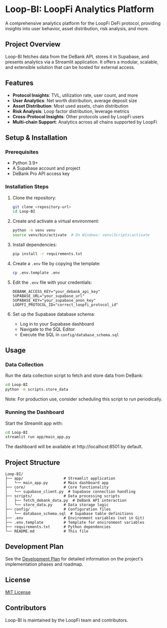 # Loop-BI: LoopFi Analytics Platform

A comprehensive analytics platform for the LoopFi DeFi protocol, providing insights into user behavior, asset distribution, risk analysis, and more.

## Project Overview

Loop-BI fetches data from the DeBank API, stores it in Supabase, and presents analytics via a Streamlit application. It offers a modular, scalable, and extensible solution that can be hosted for external access.

## Features

- **Protocol Insights**: TVL, utilization rate, user count, and more
- **User Analytics**: Net worth distribution, average deposit size
- **Asset Distribution**: Most used assets, chain distribution
- **Risk Analysis**: Loop factor distribution, leverage metrics
- **Cross-Protocol Insights**: Other protocols used by LoopFi users
- **Multi-chain Support**: Analytics across all chains supported by LoopFi

## Setup & Installation

### Prerequisites

- Python 3.9+ 
- A Supabase account and project
- DeBank Pro API access key

### Installation Steps

1. Clone the repository:
   ```bash
   git clone <repository-url>
   cd Loop-BI
   ```

2. Create and activate a virtual environment:
   ```bash
   python -m venv venv
   source venv/bin/activate  # On Windows: venv\Scripts\activate
   ```

3. Install dependencies:
   ```bash
   pip install -r requirements.txt
   ```

4. Create a `.env` file by copying the template:
   ```bash
   cp .env.template .env
   ```

5. Edit the `.env` file with your credentials:
   ```
   DEBANK_ACCESS_KEY="your_debank_api_key"
   SUPABASE_URL="your_supabase_url"
   SUPABASE_KEY="your_supabase_anon_key"
   LOOPFI_PROTOCOL_ID="correct_loopfi_protocol_id"
   ```

6. Set up the Supabase database schema:
   - Log in to your Supabase dashboard
   - Navigate to the SQL Editor
   - Execute the SQL in `config/database_schema.sql`

## Usage

### Data Collection

Run the data collection script to fetch and store data from DeBank:

```bash
cd Loop-BI
python -m scripts.store_data
```

Note: For production use, consider scheduling this script to run periodically.

### Running the Dashboard

Start the Streamlit app with:

```bash
cd Loop-BI
streamlit run app/main_app.py
```

The dashboard will be available at http://localhost:8501 by default.

## Project Structure

```
Loop-BI/
├── app/                  # Streamlit application
│   └── main_app.py       # Main dashboard app
├── core/                 # Core functionality
│   └── supabase_client.py  # Supabase connection handling
├── scripts/              # Data processing scripts
│   ├── fetch_debank_data.py  # DeBank API interaction
│   └── store_data.py     # Data storage logic
├── config/               # Configuration files
│   └── database_schema.sql  # Supabase table definitions
├── .env                  # Environment variables (not in Git)
├── .env.template         # Template for environment variables
├── requirements.txt      # Python dependencies
└── README.md             # This file
```

## Development Plan

See the [Development Plan](Development_Plan) for detailed information on the project's implementation phases and roadmap.

## License

[MIT License](LICENSE)

## Contributors

Loop-BI is maintained by the LoopFi team and contributors. 